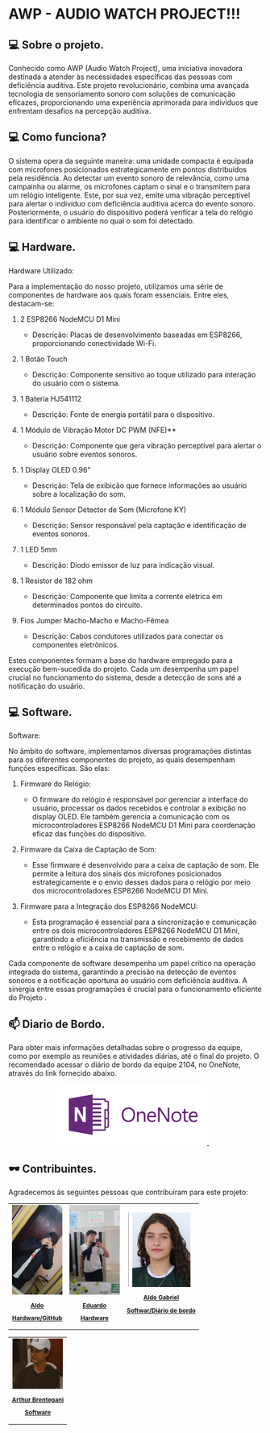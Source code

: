# AWP -  AUDIO WATCH PROJECT!!!


## 💻 Sobre o projeto.

 Conhecido como AWP (Audio Watch Project), uma iniciativa inovadora destinada a atender às necessidades específicas das pessoas com deficiência auditiva. Este projeto revolucionário, combina uma avançada tecnologia de sensoriamento sonoro com soluções de comunicação eficazes, proporcionando uma experiência aprimorada para indivíduos que enfrentam desafios na percepção auditiva.

## 💻 Como funciona?

 O sistema opera da seguinte maneira: uma unidade compacta é equipada com microfones posicionados estrategicamente em pontos distribuídos pela residência. Ao detectar um evento sonoro de relevância, como uma campainha ou alarme, os microfones captam o sinal e o transmitem para um relógio inteligente. Este, por sua vez, emite uma vibração perceptível para alertar o indivíduo com deficiência auditiva acerca do evento sonoro. Posteriormente, o usuário do dispositivo poderá verificar a tela do relógio para identificar o ambiente no qual o som foi detectado.


## 💻 Hardware.

Hardware Utilizado:

 Para a implementação do nosso projeto, utilizamos uma série de componentes de hardware aos quais foram essenciais. Entre eles, destacam-se:

1. 2 ESP8266 NodeMCU D1 Mini
   - Descrição: Placas de desenvolvimento baseadas em ESP8266, proporcionando conectividade Wi-Fi.
   
2. 1 Botão Touch
   - Descrição: Componente sensitivo ao toque utilizado para interação do usuário com o sistema.

3. 1 Bateria HJ541112
   - Descrição: Fonte de energia portátil para o dispositivo.

4. 1 Módulo de Vibração Motor DC PWM (NFE)**
   - Descrição: Componente que gera vibração perceptível para alertar o usuário sobre eventos sonoros.

5. 1 Display OLED 0.96"
   - Descrição: Tela de exibição que fornece informações ao usuário sobre a localização do som.

6. 1 Módulo Sensor Detector de Som (Microfone KY)
   - Descrição: Sensor responsável pela captação e identificação de eventos sonoros.

7. 1 LED 5mm
   - Descrição: Diodo emissor de luz para indicação visual.

8. 1 Resistor de 182 ohm
   - Descrição: Componente que limita a corrente elétrica em determinados pontos do circuito.

9. Fios Jumper Macho-Macho e Macho-Fêmea
   - Descrição: Cabos condutores utilizados para conectar os componentes eletrônicos.

Estes componentes formam a base do hardware empregado para a execução bem-sucedida do projeto. Cada um desempenha um papel crucial no funcionamento do sistema, desde a detecção de sons até a notificação do usuário.

## 💻 Software.

Software:

 No âmbito do software, implementamos diversas programações distintas para os diferentes componentes do projeto, as quais desempenham funções específicas. São elas:

1. Firmware do Relógio:
   - O firmware do relógio é responsável por gerenciar a interface do usuário, processar os dados recebidos e controlar a exibição no display OLED. Ele também gerencia a comunicação com os microcontroladores ESP8266 NodeMCU D1 Mini para coordenação eficaz das funções do dispositivo.

2. Firmware da Caixa de Captação de Som:
   - Esse firmware é desenvolvido para a caixa de captação de som. Ele permite a leitura dos sinais dos microfones posicionados estrategicamente e o envio desses dados para o relógio por meio dos microcontroladores ESP8266 NodeMCU D1 Mini.

3. Firmware para a Integração dos ESP8266 NodeMCU:
   - Esta programação é essencial para a sincronização e comunicação entre os dois microcontroladores ESP8266 NodeMCU D1 Mini, garantindo a eficiência na transmissão e recebimento de dados entre o relógio e a caixa de captação de som.

Cada componente de software desempenha um papel crítico na operação integrada do sistema, garantindo a precisão na detecção de eventos sonoros e a notificação oportuna ao usuário com deficiência auditiva. A sinergia entre essas programações é crucial para o funcionamento eficiente do Projeto .

  
  
## 📫 Diario de Bordo.

 Para obter mais informações detalhadas sobre o progresso da equipe, como por exemplo as reuniões e atividades diárias, até o final do projeto. O recomendado acessar o diário de bordo da equipe 2104, no OneNote, através do link fornecido abaixo.
<p align='center'>
 
  <a href="https://eteacojeorg-my.sharepoint.com/:o:/g/personal/freitas_j_edu_etefmc_com_br/EgUp486kboZGrSqPbz-lGv4BfmcwCqUDRjT4-NkH4WhdEQ?e=SHGIee">
    <img height="120em" src="https://github.com/Jpinguim/Projete-equipe-1102/blob/main/Img/68747470733a2f2f7777772e6132686f73742e636f6d2e62722f626c6f672f77702d636f6e74656e742f75706c6f6164732f323031352f30382f4f6e654e6f74652e706e67.png" />  
  </a>&nbsp;&nbsp;
</p>

## 🕶️ Contribuintes.

 Agradecemos às seguintes pessoas que contribuíram para este projeto:

<table>
  <tr>
     <td align="center">
      <a href="https://instagram.com/pinguinzx">
        <img src="https://github.com/aldinho433/AWP_Projete2104/blob/main/aldo.jpeg" width="100px;" alt="Foto do Pinguim no GitHub"/><br>
        <sub>
          <b><p>Aldo</p><p>Hardware/GitHub</p></b>
        </sub>
      </a>
    </td>
    <td align="center">
      <a href="https://instagram.com/pinguinzx">
        <img src="https://github.com/aldinho433/AWP_Projete2104/blob/main/luis.jpeg" width="100px;" alt="Foto do Pinguim no GitHub"/><br>
        <sub>
          <b><p>Eduardo</p><p>Hardware</p></b>
        </sub>
      </a>
    </td>
    <td align="center">
      <a href="https://www.instagram.com/aldinho.g/">
       <img src="https://github.com/aldinho433/AWP_Projete2104/blob/main/duarte.jpeg" width="130px height="120px";" alt="Foto do Pinguim no GitHub"/><br>
        <sub>
         <b><p>Aldo Gabriel</p><p>Softwar/Diário de bordo</p></b>
        </sub>
      </a>
    </td>
  </tr>
</table>
<table>
  <tr>
    <td align="center">
      <a href="https://instagram.com/arthur_lgc">
       <img src="https://github.com/aldinho433/AWP_Projete2104/blob/main/duardo.jpeg" width="100px;" alt="Foto do Pinguim no GitHub"/><br>
        <sub>
          <b><p>Arthur Brentegani</p><p>Software
</p></b>
        </sub>
      </a>
    </td>
</table>
